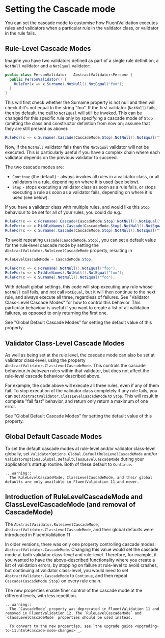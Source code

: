 # Setting the Cascade mode

You can set the cascade mode to customise how FluentValidation executes rules and validators when a particular rule in the validator class, or validator in the rule fails.

## Rule-Level Cascade Modes
Imagine you have two validators defined as part of a single rule definition, a `NotNull` validator and a `NotEqual` validator:

```csharp
public class PersonValidator : AbstractValidator<Person> {
  public PersonValidator() {
    RuleFor(x => x.Surname).NotNull().NotEqual("foo");
  }
}
```

This will first check whether the Surname property is not null and then will check if it's not equal to the string "foo". If the first validator (`NotNull`) fails, then by default, the call to `NotEqual` will still be invoked. This can be changed for this specific rule only by specifying a cascade mode of `Stop` (omitting the class and constructor definition from now on; assume that they are still present as above):

```csharp
RuleFor(x => x.Surname).Cascade(CascadeMode.Stop).NotNull().NotEqual("foo");
```

Now, if the `NotNull` validator fails then the `NotEqual` validator will not be executed. This is particularly useful if you have a complex chain where each validator depends on the previous validator to succeed.

The two cascade modes are:
- `Continue` (the default) - always invokes all rules in a validator class, or all validators in a rule, depending on where it is used (see below).
- `Stop` - stops executing a validator class as soon as a rule fails, or stops executing a rule as soon as a validator fails, depending on where it is used (see below).

If you have a validator class with multiple rules, and would like this `Stop` behaviour to be set for all of your rules, you could do e.g.:
```csharp
RuleFor(x => x.Forename).Cascade(CascadeMode.Stop).NotNull().NotEqual("foo");
RuleFor(x => x.MiddleNames).Cascade(CascadeMode.Stop).NotNull().NotEqual("foo");
RuleFor(x => x.Surname).Cascade(CascadeMode.Stop).NotNull().NotEqual("foo");
```
To avoid repeating `Cascade(CascadeMode.Stop)`, you can set a default value for the rule-level cascade mode by setting the `AbstractValidator.RuleLevelCascadeMode` property, resulting in
```csharp
RuleLevelCascadeMode = CascadeMode.Stop;

RuleFor(x => x.Forename).NotNull().NotEqual("foo");
RuleFor(x => x.MiddleNames).NotNull().NotEqual("foo");
RuleFor(x => x.Surname).NotNull().NotEqual("foo");
```
With default global settings, this code will stop executing any rule whose `NotNull` call fails, and not call `NotEqual`, but it will then continue to the next rule, and always execute all three, regardless of failures. See "Validator Class-Level Cascade Modes" for how to control this behavior. This particular behaviour is useful if you want to create a list of all validation failures, as opposed to only returning the first one.

See "Global Default Cascade Modes" for setting the default value of this property.

## Validator Class-Level Cascade Modes
As well as being set at the rule level, the cascade mode can also be set at validator class-level, using the property `AbstractValidator.ClassLevelCascadeMode`. This controls the cascade behaviour _in between_ rules within that validator, but does not affect the rule-level cascade behaviour described above.

For example, the code above will execute all three rules, even if any of them fail. To stop execution of the validator class completely if any rule fails, you can set `AbstractValidator.ClassLevelCascadeMode` to `Stop`. This will result in complete "fail fast" behavior, and return only return a maximum of one error.

See "Global Default Cascade Modes" for setting the default value of this property.

## Global Default Cascade Modes
To set the default cascade modes at rule-level and/or validator class-level globally, set `ValidatorOptions.Global.DefaultRuleLevelCascadeMode` and/or `ValidatorOptions.Global.DefaultClassLevelCascadeMode` during your application's startup routine. Both of these default to `Continue`.

```eval_rst
.. warning::
  The RuleLevelCascadeMode, ClassLevelCascadeMode, and their global defaults are only available in FluentValidation 11 and newer.
```

## Introduction of RuleLevelCascadeMode and ClassLevelCascadeMode (and removal of CascadeMode)
The `AbstractValidator.RuleLevelCascadeMode`, `AbstractValidator.ClassLevelCascadeMode`, and their global defaults were introduced in FluentValidation 11

In older versions, there was only one property controlling cascade modes: `AbstractValidator.CascadeMode`. Changing this value would set the cascade mode at both validator class-level and rule-level. Therefore, for example, if you wanted to have the above-described functionality where you create a list of validation errors, by stopping on failure at rule-level to avoid crashes, but continuing at validator class-level, you would need to set `AbstractValidator.CascadeMode` to `Continue`, and then repeat `Cascade(CascadeMode.Stop)` on every rule chain.

The new properties enable finer control of the cascade mode at the different levels, with less repetition.

```eval_rst
.. warning::
  The `CascadeMode` property was deprecated in FluentValidation 11 and removed in FluentValidation 12. The `RuleLevelCascadeMode` and `ClassLevelCascadeMode` properties should be used instead.
  
  To convert to the new properties, see `the upgrade guide <upgrading-to-11.html#cascade-mode-changes>`_.
```
